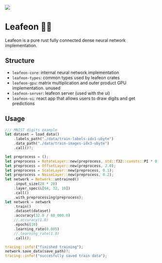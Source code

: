 ![](https://static.wikia.nocookie.net/pokemon-daybreak/images/e/ef/470.png/revision/latest?cb=20200731231258)

# Leafeon 🥬🦮

Leafeon is a pure rust fully connected dense neural network implementation.

## Structure

-   `leafeon-core`: internal neural network implementation
-   `leafeon-types`: common types used by leafeon crates
-   `leafeon-gpu`: matrix multiplication and outer product GPU implementation. unused
-   `leafeon-server`: leafeon server (used with the ui)
-   `leafeon-ui`: react app that allows users to draw digits and get predictions

## Usage

```rust
/// MNIST digits example
let dataset = load_data()
	.labels_path("./data/train-labels-idx1-ubyte")
	.data_path("./data/train-images-idx3-ubyte")
	.call()?;

let preprocess = ();
let preprocess = RotateLayer::new(preprocess, std::f32::consts::PI * 0.1);
let preprocess = OffsetLayer::new(preprocess, 2.0);
let preprocess = ScaleLayer::new(preprocess, 0.1);
let preprocess = NoiseLayer::new(preprocess, 0.2);
let network = Network::untrained()
	.input_size(28 * 28)
	.layer_spec(&[64, 32, 10])
	.call()
	.with_preprocessing(preprocess);
let network = network
	.train()
	.dataset(dataset)
	.accuracy(32.0 / 60_000.0)
	//.accuracy(1.0)
	.epochs(10)
	.learning_rate(0.005)
	//.learning_rate(1.0)
	.call();

tracing::info!("finished training");
network.save_data(save_path)?;
tracing::info!("succesfully saved train data");
```
